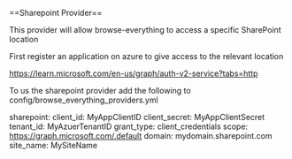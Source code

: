 ==Sharepoint Provider==

This provider will allow browse-everything to access a specific SharePoint location

First register an application on azure to give access to the relevant location

https://learn.microsoft.com/en-us/graph/auth-v2-service?tabs=http

To us the sharepoint provider add the following to config/browse_everything_providers.yml

sharepoint:
  client_id: MyAppClientID
  client_secret: MyAppClientSecret
  tenant_id: MyAzuerTenantID
  grant_type: client_credentials
  scope: https://graph.microsoft.com/.default
  domain: mydomain.sharepoint.com
  site_name: MySiteName
